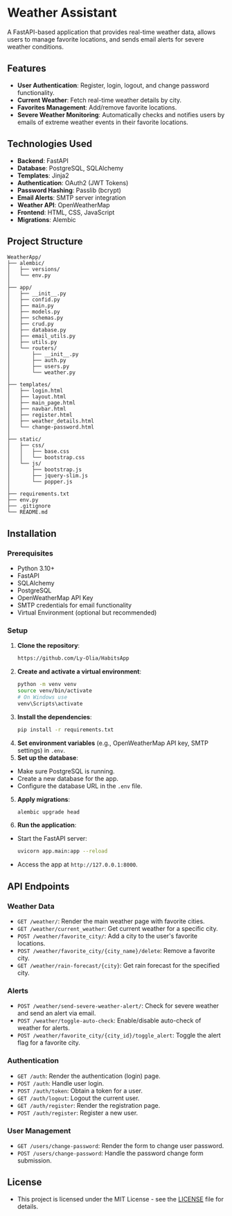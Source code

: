# Weather Assistant

A FastAPI-based application that provides real-time weather data, allows users to manage favorite locations, and sends email alerts for severe weather conditions.

## Features

- **User Authentication**: Register, login, logout, and change password functionality.
- **Current Weather**: Fetch real-time weather details by city.
- **Favorites Management**: Add/remove favorite locations.
- **Severe Weather Monitoring**: Automatically checks and notifies users by emails of extreme weather events in their favorite locations.


## Technologies Used

- **Backend**: FastAPI
- **Database**: PostgreSQL, SQLAlchemy
- **Templates**: Jinja2
- **Authentication**: OAuth2 (JWT Tokens)
- **Password Hashing**: Passlib (bcrypt)
- **Email Alerts**: SMTP server integration
- **Weather API**: OpenWeatherMap
- **Frontend**: HTML, CSS, JavaScript
- **Migrations**: Alembic

  
## Project Structure

```plaintext
WeatherApp/
├── alembic/
│   ├── versions/
│   └── env.py
│
├── app/
│   ├── __init__.py
│   ├── confid.py
│   ├── main.py
│   ├── models.py
│   ├── schemas.py
│   ├── crud.py
│   ├── database.py
│   ├── email_utils.py
│   ├── utils.py
│   └── routers/
│       ├── __init__.py
│       ├── auth.py
│       ├── users.py
│       └── weather.py
│
├── templates/
│   ├── login.html
│   ├── layout.html
│   ├── main_page.html
│   ├── navbar.html
│   ├── register.html
│   ├── weather_details.html
│   └── change-password.html
│ 
├── static/
│   ├── css/
│   │   ├── base.css
│   │   └── bootstrap.css
│   └── js/
│       ├── bootstrap.js
│       ├── jquery-slim.js
│       └── popper.js
│
├── requirements.txt
├── env.py
├── .gitignore
└── README.md
```
## Installation

### Prerequisites

- Python 3.10+
- FastAPI
- SQLAlchemy
- PostgreSQL
- OpenWeatherMap API Key
- SMTP credentials for email functionality
- Virtual Environment (optional but recommended)


### Setup

1. **Clone the repository**:
   ```bash
   https://github.com/Ly-Olia/HabitsApp
   ```
2. **Create and activate a virtual environment**:
   ```bash
   python -m venv venv
   source venv/bin/activate
   # On Windows use
   venv\Scripts\activate
   ```
3. **Install the dependencies**:
   ```bash
   pip install -r requirements.txt
   ```
4. **Set environment variables** (e.g., OpenWeatherMap API key, SMTP settings) in `.env`.
5.  **Set up the database**:

- Make sure PostgreSQL is running.
- Create a new database for the app.
- Configure the database URL in the `.env` file.


5. **Apply migrations**:
   ```bash
   alembic upgrade head
   ```

7. **Run the application**:
- Start the FastAPI server:
  ```bash
  uvicorn app.main:app --reload
  ```
- Access the app at `http://127.0.0.1:8000`.


## API Endpoints

### Weather Data
- `GET /weather/`: Render the main weather page with favorite cities.
- `GET /weather/current_weather`: Get current weather for a specific city.
- `POST /weather/favorite_city/`: Add a city to the user's favorite locations.
- `POST /weather/favorite_city/{city_name}/delete`: Remove a favorite city.
- `GET /weather/rain-forecast/{city}`: Get rain forecast for the specified city.

### Alerts
- `POST /weather/send-severe-weather-alert/`: Check for severe weather and send an alert via email.
- `POST /weather/toggle-auto-check`: Enable/disable auto-check of weather for alerts.
- `POST /weather/favorite_city/{city_id}/toggle_alert`: Toggle the alert flag for a favorite city.

### Authentication

 - `GET /auth`: Render the authentication (login) page.
 - `POST /auth`: Handle user login.
 - `POST /auth/token`: Obtain a token for a user.
 - `GET /auth/logout`: Logout the current user.
 - `GET /auth/register`: Render the registration page.
 - `POST /auth/register`: Register a new user.

### User Management

 - `GET /users/change-password`: Render the form to change user password.
 - `POST /users/change-password`: Handle the password change form submission.

## License

- This project is licensed under the MIT License - see the [LICENSE](LICENSE) file for details.









   
